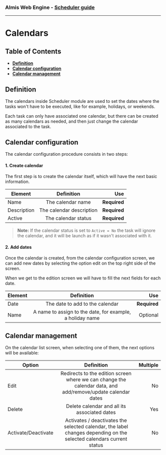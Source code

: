 ### Almis Web Engine - **[Scheduler guide](scheduler-guide.md)**

---

# **Calendars**

## Table of Contents

* **[Definition](#definition)**
* **[Calendar configuration](#server-configuration)**
* **[Calendar management](#server-management)**

## Definition

The calendars inside Scheduler module are used to set the dates where the tasks won't have to be executed, like for example, holidays, or weekends. 

Each task can only have associated one calendar, but there can be created as many calendars as needed, and then just change the calendar associated to the task.

## Calendar configuration

The calendar configuration procedure consists in two steps:

#### 1. Create calendar ####

The first step is to create the calendar itself, which will have the next basic information.

| Element       | Definition    | Use   |
| ------------- |:-------------:| -----:|
| Name          | The calendar name     | **Required** |
| Description   | The calendar description     | **Required** |
| Active  | The calendar status     | **Required** |

> **Note:** If the calendar status is set to `Active = No` the task will ignore the calendar, and it will be launch as if it wasn't associated with it.

#### 2. Add dates ####

Once the calendar is created, from the calendar configuration screen, we can add new dates by selecting the option edit on the top right side of the screen.

When we get to the edition screen we will have to fill the next fields for each date.

| Element       | Definition    | Use   |
| ------------- |:-------------:| -----:|
| Date          | The date to add to the calendar    | **Required** |
| Name   | A name to assign to the date, for example, a holiday name     | Optional |

## Calendar management

On the calendar list screen, when selecting one of them, the next options will be available:

| Option        | Definition    | Multiple   |
| ------------- |:-------------:| ----------:|
| Edit          | Redirects to the edition screen where we can change the calendar data, and add/remove/update calendar dates    | No |
| Delete   | Delete calendar and all its associated dates     | Yes |
| Activate/Deactivate   | Activates / deactivates the selected calendar, the label changes depending on the selected calendars current status  | No |